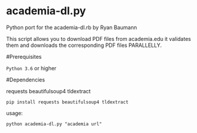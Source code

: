 # academia-dl.py
Python port for the academia-dl.rb by Ryan Baumann

This script allows you to download PDF files from academia.edu it validates them and downloads the corresponding PDF files PARALLELLY.


#Prerequisites

```Python 3.6``` or higher

#Dependencies

requests
beautifulsoup4
tldextract

```pip install requests beautifulsoup4 tldextract```


usage:

```python academia-dl.py "academia url" ```
